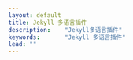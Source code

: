 ```yaml
---
layout: default
title: Jekyll 多语言插件
description:    "Jekyll多语言插件"
keywords:       "Jekyll 多语言插件"
lead: ""
---
```

